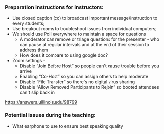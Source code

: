 ### Preparation instructions for instructors:

* Use closed caption (cc) to broadcast important message/instruction to every students;
* Use breakout rooms to troubleshoot issues from individual computers;
* We should use Poll everywhere to maintain a space for questions
    * A moderator can remove or triage questions for the presenter - who can pause at regular intervals and at the end of their session to address them
    * How does it compare to using google doc?
* Zoom settings -
     * Disable “Join Before Host” so people can't cause trouble before you arrive
     * Enabling “Co-Host” so you can assign others to help moderate
     * Disable “File Transfer” so there's no digital virus sharing
     * Disable “Allow Removed Participants to Rejoin” so booted attendees can't slip back in

https://answers.uillinois.edu/98799

### Potential issues during the teaching:
* What earphone to use to ensure best speaking quality

